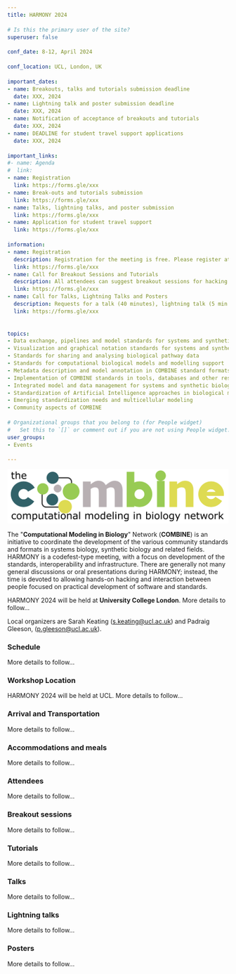 ```yaml
---
title: HARMONY 2024

# Is this the primary user of the site?
superuser: false

conf_date: 8-12, April 2024

conf_location: UCL, London, UK

important_dates:
- name: Breakouts, talks and tutorials submission deadline
  date: XXX, 2024
- name: Lightning talk and poster submission deadline
  date: XXX, 2024
- name: Notification of acceptance of breakouts and tutorials
  date: XXX, 2024
- name: DEADLINE for student travel support applications
  date: XXX, 2024

important_links:
#- name: Agenda
#  link: 
- name: Registration
  link: https://forms.gle/xxx
- name: Break-outs and tutorials submission
  link: https://forms.gle/xxx
- name: Talks, lightning talks, and poster submission
  link: https://forms.gle/xxx
- name: Application for student travel support
  link: https://forms.gle/xxx

information:
- name: Registration
  description: Registration for the meeting is free. Please register at the link above as soon as possible. This will help us plan the schedule and match your interests to the timing of the breakouts, etc. Note, only registered attendees will be sent information related to the meeting.
  link: https://forms.gle/xxx
- name: Call for Breakout Sessions and Tutorials
  description: All attendees can suggest breakout sessions for hacking and/or detailed discussions of certain aspects of one or several of the COMBINE standard(s), metadata and semantic annotations (format-specific or overarching), application and implementations of the COMBINE standards, or any other topic relevant for the COMBINE community. The topics for those breakout sessions, and the time slots which would suit their communities can be submitted via the link above. Note, breakout session organisers will be responsible for creating and hosting their own online sessions, if required.
  link: https://forms.gle/xxx
- name: Call for Talks, Lightning Talks and Posters
  description: Requests for a talk (40 minutes), lightning talk (5 min max.) and/or poster can be submitted via the link above. Please use several forms if you want to submit abstracts on different topics. The submission deadline is outlined above. Talks will take place during the community session and posters will be displayed throughout the meeting.
  link: https://forms.gle/xxx


topics:
- Data exchange, pipelines and model standards for systems and synthetic biology
- Visualization and graphical notation standards for systems and synthetic biology
- Standards for sharing and analysing biological pathway data
- Standards for computational biological models and modelling support
- Metadata description and model annotation in COMBINE standard formats
- Implementation of COMBINE standards in tools, databases and other resources
- Integrated model and data management for systems and synthetic biology
- Standardization of Artificial Intelligence approaches in biological modelling
- Emerging standardization needs and multicellular modeling
- Community aspects of COMBINE

# Organizational groups that you belong to (for People widget)
#   Set this to `[]` or comment out if you are not using People widget.
user_groups:
- Events

---
```


<img src="/images/harmony2024/combine_london24.png" alt="demo" class="img-responsive">
<br/>

The "**Computational Modeling in Biology**" Network (**COMBINE**) is an initiative to coordinate the development of the various community standards and formats in systems biology, synthetic biology and related fields. HARMONY is a codefest-type meeting, with a focus on development of the standards, interoperability and infrastructure. There are generally not many general discussions or oral presentations during HARMONY; instead, the time is devoted to allowing hands-on hacking and interaction between people focused on practical development of software and standards.

HARMONY 2024 will be held at **University College London**. More details to follow...

Local organizers are Sarah Keating (s.keating@ucl.ac.uk) and Padraig Gleeson,  (p.gleeson@ucl.ac.uk). 

<!--<font color = red>Students may apply for a travel support from NSF!!! Link is on the LEFT! </font>-->

<h3>Schedule</h3>

More details to follow...

<h3>Workshop Location</h3>

HARMONY 2024 will be held at UCL. More details to follow...

<h3>Arrival and Transportation</h3>

More details to follow...

<h3>Accommodations and meals</h3>

More details to follow...

### <a name="attendees"></a>Attendees

More details to follow...

### <a name="breakouts"></a>Breakout sessions

More details to follow...

### <a name="tutorials"></a>Tutorials</h3>

More details to follow...

### <a name="talks"></a> Talks

More details to follow...

### <a name="lt"></a> Lightning talks

More details to follow...

### <a name="posters"></a> Posters

More details to follow...
